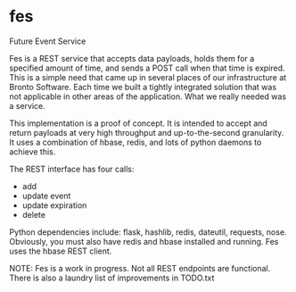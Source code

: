 fes
===

Future Event Service

Fes is a REST service that accepts data payloads, holds them for a specified amount of time, and sends 
a POST call when that time is expired. This is a simple need that came up in several places of our 
infrastructure at Bronto Software. Each time we built a tightly integrated solution that was not 
applicable in other areas of the application. What we really needed was a service.

This implementation is a proof of concept. It is intended to accept and return payloads at very high 
throughput and up-to-the-second granularity. It uses a combination of hbase, redis, and lots of python 
daemons to achieve this.

The REST interface has four calls:
- add
- update event
- update expiration
- delete

Python dependencies include: flask, hashlib, redis, dateutil, requests, nose. Obviously, you must also 
have redis and hbase installed and running. Fes uses the hbase REST client.

NOTE: Fes is a work in progress. Not all REST endpoints are functional. There is also a laundry list 
of improvements in TODO.txt
